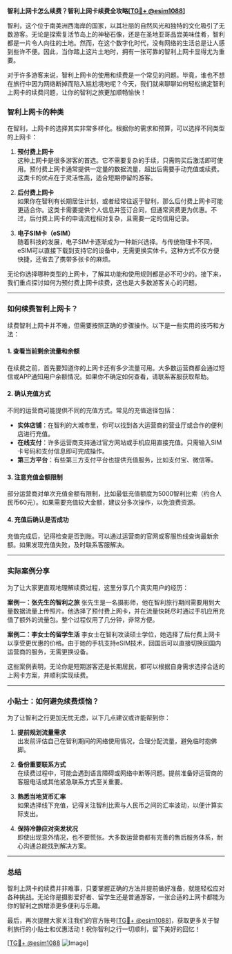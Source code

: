 **智利上网卡怎么续费？智利上网卡续费全攻略[[TG💪+ @esim1088](https://t.me/s/esim1088)]**

智利，这个位于南美洲西海岸的国家，以其壮丽的自然风光和独特的文化吸引了无数游客。无论是探索复活节岛上的神秘石像，还是在圣地亚哥品尝美味佳肴，智利都是一片令人向往的土地。然而，在这个数字化时代，没有网络的生活总是让人感到些许不便。因此，当你踏上这片土地时，拥有一张可靠的智利上网卡显得尤为重要。

对于许多游客来说，智利上网卡的使用和续费是一个常见的问题。毕竟，谁也不想在旅行中因为网络断掉而陷入尴尬境地呢？今天，我们就来聊聊如何轻松搞定智利上网卡的续费问题，让你的智利之旅更加顺畅愉快！

### 智利上网卡的种类

在智利，上网卡的选择其实非常多样化。根据你的需求和预算，可以选择不同类型的上网卡：

1. **预付费上网卡**  
   这种上网卡是很多游客的首选。它不需要复杂的手续，只需购买后激活即可使用。预付费上网卡通常提供一定量的数据流量，超出后需要手动充值或续费。这类卡的优点在于灵活性高，适合短期停留的游客。

2. **后付费上网卡**  
   如果你在智利有长期居住计划，或者经常往返于智利，那么后付费上网卡可能更适合你。这类卡需要提供个人信息并签订合同，但通常资费更为优惠。不过，后付费上网卡的申请流程相对复杂，且需要一定的信用记录。

3. **电子SIM卡（eSIM）**  
   随着科技的发展，电子SIM卡逐渐成为一种新兴选择。与传统物理卡不同，eSIM可以直接下载到支持它的设备中，无需更换实体卡。这种方式不仅方便快捷，还省去了携带多张卡的麻烦。

无论你选择哪种类型的上网卡，了解其功能和使用规则都是必不可少的。接下来，我们重点探讨如何为预付费上网卡续费，这也是大多数游客关心的问题。

---

### 如何续费智利上网卡？

续费智利上网卡并不难，但需要按照正确的步骤操作。以下是一些实用的技巧和方法：

#### 1. 查看当前剩余流量和余额
在续费之前，首先要知道你的上网卡还有多少流量可用。大多数运营商都会通过短信或APP通知用户余额情况。如果你不确定如何查看，请联系客服获取帮助。

#### 2. 确认充值方式
不同的运营商可能提供不同的充值方式。常见的充值途径包括：
- **实体店铺**：在智利的大城市里，你可以找到各大运营商的营业厅或合作的便利店进行充值。
- **在线支付**：许多运营商支持通过官方网站或手机应用直接充值。只需输入SIM卡号码和支付信息即可完成操作。
- **第三方平台**：有些第三方支付平台也提供充值服务，比如支付宝、微信等。

#### 3. 注意充值金额限制
部分运营商对单次充值金额有限制，比如最低充值额度为5000智利比索（约合人民币60元）。如果需要充值较大金额，建议分多次操作，以免浪费资源。

#### 4. 充值后确认是否成功
充值完成后，记得检查是否到账。可以通过运营商的官网或客服热线查询最新余额。如果发现充值失败，及时联系客服解决。

---

### 实际案例分享

为了让大家更直观地理解续费过程，这里分享几个真实用户的经历：

**案例一：张先生的智利之旅**
张先生是一名摄影师，他在智利旅行期间需要用到大量数据流量上传照片。他选择了预付费上网卡，并在流量快耗尽时通过手机应用充值了额外的流量包。整个过程仅用了几分钟，非常方便。

**案例二：李女士的留学生活**
李女士在智利攻读硕士学位，她选择了后付费上网卡以享受更优惠的价格。由于她的手机支持eSIM技术，回国后可以直接切换回国内运营商的服务，无需更换设备。

这些案例表明，无论你是短期游客还是长期居民，都可以根据自身需求选择合适的上网卡方案，并顺利实现续费。

---

### 小贴士：如何避免续费烦恼？

为了让智利之行更加无忧无虑，以下几点建议或许能帮到你：

1. **提前规划流量需求**  
   出发前评估自己在智利期间的网络使用情况，合理分配流量，避免临时抱佛脚。

2. **备份重要联系方式**  
   在续费过程中，可能会遇到语言障碍或网络中断等问题。提前准备好运营商的客服电话或其他紧急联系方式至关重要。

3. **熟悉当地货币汇率**  
   如果选择线下充值，记得关注智利比索与人民币之间的汇率波动，以便计算实际支出。

4. **保持冷静应对突发状况**  
   即使出现意外情况，也不要慌张。大多数运营商都有完善的售后服务体系，耐心沟通总能找到解决方案。

---

### 总结

智利上网卡的续费并非难事，只要掌握正确的方法并提前做好准备，就能轻松应对各种挑战。无论你是摄影爱好者、留学生还是普通游客，一张合适的上网卡都能为你的智利之旅增添更多便利与乐趣。

最后，再次提醒大家关注我们的官方账号[[TG💪+ @esim1088](https://t.me/s/esim1088)]，获取更多关于智利旅行的小贴士和优惠活动！祝你智利之行一切顺利，留下美好的回忆！

[[TG💪+ @esim1088](https://t.me/s/esim1088) ![Image](https://i.postimg.cc/4NQfJmqS/Snipaste-2025-05-13-00-14-12.png)]